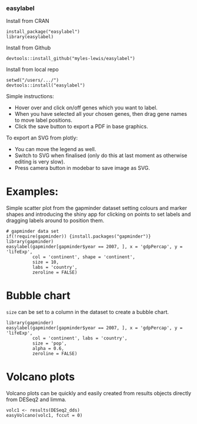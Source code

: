 ### easylabel

Install from CRAN
```
install_package("easylabel")
library(easylabel)
```

Install from Github
```
devtools::install_github("myles-lewis/easylabel")
```

Install from local repo
```
setwd("/users/.../")
devtools::install("easylabel")
```

Simple instructions:
* Hover over and click on/off genes which you want to label.
* When you have selected all your chosen genes, then drag gene names to move
  label positions.
* Click the save button to export a PDF in base graphics.

To export an SVG from plotly: 
* You can move the legend as well.
* Switch to SVG when finalised (only do this at last moment as otherwise
  editing is very slow).
* Press camera button in modebar to save image as SVG.

# Examples:
Simple scatter plot from the gapminder dataset setting colours and marker shapes 
and introducing the shiny app for clicking on points to set labels and dragging 
labels around to position them.

```
# gapminder data set
if(!require(gapminder)) {install.packages("gapminder")}
library(gapminder)
easylabel(gapminder[gapminder$year == 2007, ], x = 'gdpPercap', y = 'lifeExp',
          col = 'continent', shape = 'continent',
          size = 10,
          labs = 'country', 
          zeroline = FALSE)
```

# Bubble chart
`size` can be set to a column in the dataset to create a bubble chart.

```
library(gapminder)
easylabel(gapminder[gapminder$year == 2007, ], x = 'gdpPercap', y = 'lifeExp',
          col = 'continent', labs = 'country', 
          size = 'pop',
          alpha = 0.6,
          zeroline = FALSE)
```

# Volcano plots
Volcano plots can be quickly and easily created from results objects directly 
from DESeq2 and limma.

```
volc1 <- results(DESeq2_dds)
easyVolcano(volc1, fccut = 0)
```
